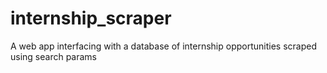 # internship_scraper
A web app interfacing with a database of internship opportunities scraped using search params
